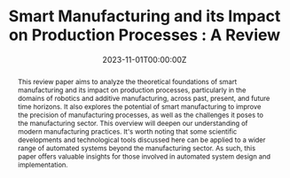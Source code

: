 ---
title: "Smart Manufacturing and its Impact on Production Processes : A Review"

# Authors
# If you created a profile for a user (e.g. the default `admin` user), write the username (folder name) here 
# and it will be replaced with their full name and linked to their profile.
authors:
- Adeleke Olorunnisola Oyeyemi
- Awotundun Oluwagbenga Joshua 
- Olukanri Riliwan Babatunde 

# Author notes (optional)
author_notes:
- "First Author"
- "First Author"
- "Second Author"

date: "2023-11-01T00:00:00Z"
doi: "10.32628/IJSRSET231052"

# Schedule page publish date (NOT publication's date).
# publishDate: "2017-01-01T00:00:00Z"

# Publication type.
# Legend: 0 = Uncategorized; 1 = Conference paper; 2 = Journal article;
# 3 = Preprint / Working Paper; 4 = Report; 5 = Book; 6 = Book section;
# 7 = Thesis; 8 = Patent
publication_types: ["2"]

# Publication name and optional abbreviated publication name.
publication: In *International Journal of Scientific Research in Science, Engineering and Technology*, IJSRSET 
publication_short: In *IJSRSET*

abstract: This review paper aims to analyze the theoretical foundations of smart manufacturing and its impact on production processes, particularly in the domains of robotics and additive manufacturing, across past, present, and future time horizons. It also explores the potential of smart manufacturing to improve the precision of manufacturing processes, as well as the challenges it poses to the manufacturing sector. This overview will deepen our understanding of modern manufacturing practices. It's worth noting that some scientific developments and technological tools discussed here can be applied to a wider range of automated systems beyond the manufacturing sector. As such, this paper offers valuable insights for those involved in automated system design and implementation. 

# Summary. An optional shortened abstract.
summary: ""

tags: []

# Display this page in the Featured widget?
featured: false


links:
    - icon: "file-alt"
      icon_pack: "fas"  # Font Awesome solid icons
      name: "Report"
      url: "https://ijsrset.com/home/issue/view/article.php?id=IJSRSET231052"
    - icon: "link"
      icon_pack: "fab"
      name: "DOI"
      url: "https://doi.org//10.32628/IJSRSET231052"

# Custom links (uncomment lines below)


# Featured image
# To use, add an image named `featured.jpg/png` to your page's folder. 
image:
  caption: ""
  focal_point: ""
  preview_only: false

# Associated Projects (optional).
#   Associate this publication with one or more of your projects.
#   Simply enter your project's folder or file name without extension.
#   E.g. `internal-project` references `content/project/internal-project/index.md`.
#   Otherwise, set `projects: []`.
projects: []


# Slides (optional).
#   Associate this publication with Markdown slides.
#   Simply enter your slide deck's filename without extension.
#   E.g. `slides: "example"` references `content/slides/example/index.md`.
#   Otherwise, set `slides: ""`.
slides: ""
---